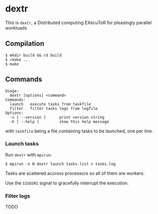 # dextr

This is ```dextr```, a Distributed computing EXecuToR for pleasingly parallel workloads

## Compilation

    $ mkdir build && cd build
    $ cmake ..
    $ make

## Commands

    Usage: 
      dextr [options] <command>
    Commands:
      launch   execute tasks from taskfile
      filter   filter tasks logs from logfile
    Options:
      -v [ --version ]      print version string
      -h [ --help ]         show this help message

with ```taskfile``` being a file containing tasks to be launched, one per line.

### Launch tasks

Run ```dextr``` with ```mpirun```:

    $ mpirun -n N dextr launch tasks.list > tasks.log

Tasks are scattered accross processors so all of them are workers.

Use the ```SIGUSR1``` signal to gracefully interrupt the execution.

### Filter logs

TODO
